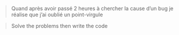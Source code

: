 
> Quand après avoir passé 2 heures à chercher la cause d’un bug je réalise que j’ai oublié un point-virgule

> Solve the problems then write the code 